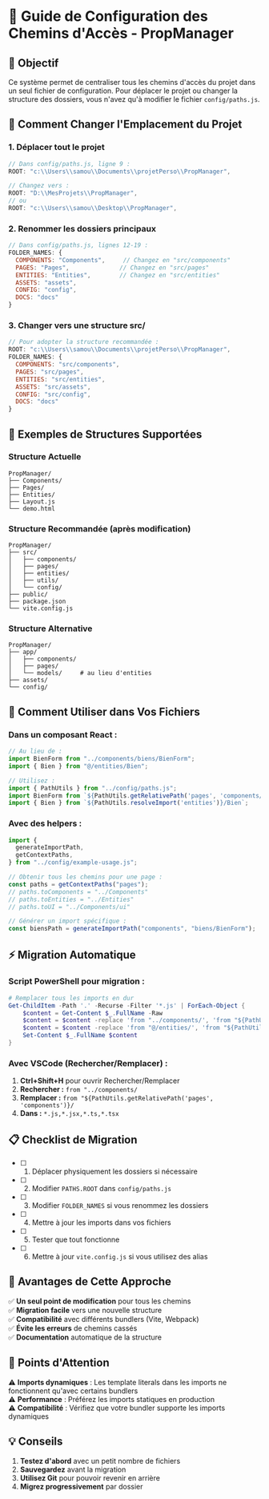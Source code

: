 # 📂 Guide de Configuration des Chemins d'Accès - PropManager

## 🎯 Objectif

Ce système permet de centraliser tous les chemins d'accès du projet dans un seul fichier de configuration. Pour déplacer le projet ou changer la structure des dossiers, vous n'avez qu'à modifier le fichier `config/paths.js`.

## 🚀 Comment Changer l'Emplacement du Projet

### 1. **Déplacer tout le projet**

```javascript
// Dans config/paths.js, ligne 9 :
ROOT: "c:\\Users\\samou\\Documents\\projetPerso\\PropManager",

// Changez vers :
ROOT: "D:\\MesProjets\\PropManager",
// ou
ROOT: "c:\\Users\\samou\\Desktop\\PropManager",
```

### 2. **Renommer les dossiers principaux**

```javascript
// Dans config/paths.js, lignes 12-19 :
FOLDER_NAMES: {
  COMPONENTS: "Components",     // Changez en "src/components"
  PAGES: "Pages",              // Changez en "src/pages"
  ENTITIES: "Entities",        // Changez en "src/entities"
  ASSETS: "assets",
  CONFIG: "config",
  DOCS: "docs"
}
```

### 3. **Changer vers une structure src/**

```javascript
// Pour adopter la structure recommandée :
ROOT: "c:\\Users\\samou\\Documents\\projetPerso\\PropManager",
FOLDER_NAMES: {
  COMPONENTS: "src/components",
  PAGES: "src/pages",
  ENTITIES: "src/entities",
  ASSETS: "src/assets",
  CONFIG: "src/config",
  DOCS: "docs"
}
```

## 📁 Exemples de Structures Supportées

### Structure Actuelle

```
PropManager/
├── Components/
├── Pages/
├── Entities/
├── Layout.js
└── demo.html
```

### Structure Recommandée (après modification)

```
PropManager/
├── src/
│   ├── components/
│   ├── pages/
│   ├── entities/
│   ├── utils/
│   └── config/
├── public/
├── package.json
└── vite.config.js
```

### Structure Alternative

```
PropManager/
├── app/
│   ├── components/
│   ├── pages/
│   └── models/     # au lieu d'entities
├── assets/
└── config/
```

## 🔧 Comment Utiliser dans Vos Fichiers

### Dans un composant React :

```javascript
// Au lieu de :
import BienForm from "../components/biens/BienForm";
import { Bien } from "@/entities/Bien";

// Utilisez :
import { PathUtils } from "../config/paths.js";
import BienForm from `${PathUtils.getRelativePath('pages', 'components/biens')}/BienForm`;
import { Bien } from `${PathUtils.resolveImport('entities')}/Bien`;
```

### Avec des helpers :

```javascript
import {
  generateImportPath,
  getContextPaths,
} from "../config/example-usage.js";

// Obtenir tous les chemins pour une page :
const paths = getContextPaths("pages");
// paths.toComponents = "../Components"
// paths.toEntities = "../Entities"
// paths.toUI = "../Components/ui"

// Générer un import spécifique :
const biensPath = generateImportPath("components", "biens/BienForm");
```

## ⚡ Migration Automatique

### Script PowerShell pour migration :

```powershell
# Remplacer tous les imports en dur
Get-ChildItem -Path '.' -Recurse -Filter '*.js' | ForEach-Object {
    $content = Get-Content $_.FullName -Raw
    $content = $content -replace 'from "../components/', 'from "${PathUtils.getRelativePath(''pages'', ''components'')}/'
    $content = $content -replace 'from "@/entities/', 'from "${PathUtils.resolveImport(''entities'')}/'
    Set-Content $_.FullName $content
}
```

### Avec VSCode (Rechercher/Remplacer) :

1. **Ctrl+Shift+H** pour ouvrir Rechercher/Remplacer
2. **Rechercher :** `from "../components/`
3. **Remplacer :** `from "${PathUtils.getRelativePath('pages', 'components')}/`
4. **Dans :** `*.js,*.jsx,*.ts,*.tsx`

## 📋 Checklist de Migration

- [ ] 1. Déplacer physiquement les dossiers si nécessaire
- [ ] 2. Modifier `PATHS.ROOT` dans `config/paths.js`
- [ ] 3. Modifier `FOLDER_NAMES` si vous renommez les dossiers
- [ ] 4. Mettre à jour les imports dans vos fichiers
- [ ] 5. Tester que tout fonctionne
- [ ] 6. Mettre à jour `vite.config.js` si vous utilisez des alias

## 🎯 Avantages de Cette Approche

✅ **Un seul point de modification** pour tous les chemins  
✅ **Migration facile** vers une nouvelle structure  
✅ **Compatibilité** avec différents bundlers (Vite, Webpack)  
✅ **Évite les erreurs** de chemins cassés  
✅ **Documentation** automatique de la structure

## 🚨 Points d'Attention

⚠️ **Imports dynamiques** : Les template literals dans les imports ne fonctionnent qu'avec certains bundlers  
⚠️ **Performance** : Préférez les imports statiques en production  
⚠️ **Compatibilité** : Vérifiez que votre bundler supporte les imports dynamiques

## 💡 Conseils

1. **Testez d'abord** avec un petit nombre de fichiers
2. **Sauvegardez** avant la migration
3. **Utilisez Git** pour pouvoir revenir en arrière
4. **Migrez progressivement** par dossier
